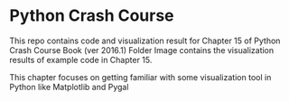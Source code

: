 # Python Crash Course

This repo contains code and visualization result for Chapter 15 of Python Crash Course Book (ver 2016.1)
Folder Image contains the visualization results of example code in Chapter 15.

This chapter focuses on getting familiar with some visualization tool in Python like Matplotlib and Pygal
